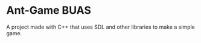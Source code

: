 # Ant-Game BUAS

A project made with C++ that uses SDL and other libraries to make a simple game. 

